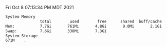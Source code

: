 Fri Oct  8 07:13:34 PM MDT 2021
```bash
System Memory
               total        used        free      shared  buff/cache   available
Mem:           7.7Gi       761Mi       4.8Gi       9.0Mi       2.1Gi       6.6Gi
Swap:          7.6Gi       338Mi       7.3Gi
System Storage
671M	.
```

